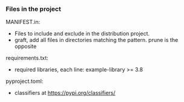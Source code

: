 ### Files in the project

MANIFEST.in:
- Files to include and exclude in the distribution project.
- graft, add all files in directories matching the pattern. prune is the opposite

requirements.txt:
- required libraries, each line: example-library >= 3.8

pyproject.toml:
- classifiers at https://pypi.org/classifiers/